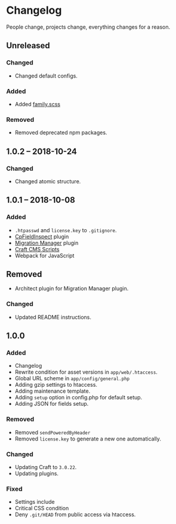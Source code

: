 # Changelog

People change, projects change, everything changes for a reason.

## Unreleased
### Changed
- Changed default configs.

### Added
- Added [family.scss](https://github.com/LukyVj/family.scss)

### Removed
- Removed deprecated npm packages.

## 1.0.2 – 2018-10-24
### Changed
- Changed atomic structure.

## 1.0.1 – 2018-10-08
### Added
- `.htpasswd` and `license.key` to `.gitignore`.
- [CpFieldInspect](https://github.com/mmikkel/CpFieldInspect-Craft) plugin
- [Migration Manager](https://github.com/Firstborn/Craft-Migration-Manager/) plugin
- [Craft CMS Scripts](https://github.com/nystudio107/craft-scripts)
- Webpack for JavaScript

## Removed
- Architect plugin for Migration Manager plugin.

### Changed
- Updated README instructions.

## 1.0.0
### Added
- Changelog
- Rewrite condition for asset versions in `app/web/.htaccess`.
- Global URL scheme in `app/config/general.php`
- Adding gzip settings to htaccess.
- Adding maintenance template.
- Adding `setup` option in config.php for default setup.
- Adding JSON for fields setup.

### Removed
- Removed `sendPoweredByHeader`
- Removed `license.key` to generate a new one automatically.

### Changed
- Updating Craft to `3.0.22`.
- Updating plugins.

### Fixed
- Settings include
- Critical CSS condition
- Deny `.git/HEAD` from public access via htaccess.
